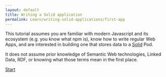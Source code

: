 ```yaml
---
layout: default
title: Writing a Solid application
permalink: Learn/writing-solid-applications/first-app
---
```


This tutorial assumes you are familiar with modern Javascript and its ecosystem (e.g. you know what
npm is), know how to write regular Web Apps, and are interested in building one that stores data to
a [Solid](https://solidproject.org/) Pod.

It does not assume prior knowledge of
Semantic Web technologies, Linked Data, RDF, or knowing what those terms mean in the first place.

[Start](first-app/1-authentication)
